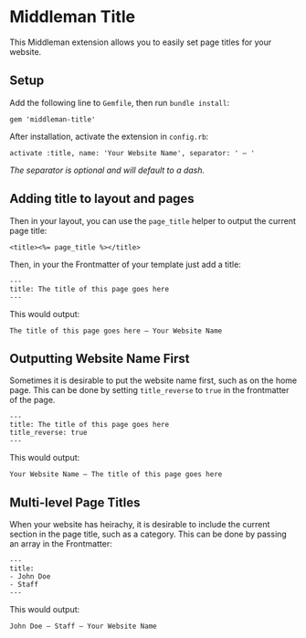 # Middleman Title

This Middleman extension allows you to easily set page titles for your website.

## Setup
Add the following line to `Gemfile`, then run `bundle install`:

    gem 'middleman-title'

After installation, activate the extension in `config.rb`:

    activate :title, name: 'Your Website Name', separator: ' — '

*The separator is optional and will default to a dash.*


## Adding title to layout and pages

Then in your layout, you can use the `page_title` helper to output the current page title:

    <title><%= page_title %></title>

Then, in your the Frontmatter of your template just add a title:

    ---
    title: The title of this page goes here
    ---

This would output:

    The title of this page goes here — Your Website Name

## Outputting Website Name First

Sometimes it is desirable to put the website name first, such as on the home page. This can be done by setting `title_reverse` to `true` in the frontmatter of the page.

    ---
    title: The title of this page goes here
    title_reverse: true
    ---

This would output:

    Your Website Name — The title of this page goes here


## Multi-level Page Titles

When your website has heirachy, it is desirable to include the current section in the page title, such as a category. This can be done by passing an array in the Frontmatter:

    ---
    title:
    - John Doe
    - Staff
    ---

This would output:

    John Doe — Staff — Your Website Name
